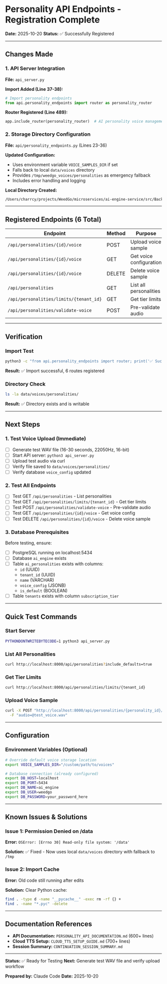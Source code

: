 # Personality API Endpoints - Registration Complete

**Date:** 2025-10-20
**Status:** ✅ Successfully Registered

---

## Changes Made

### 1. API Server Integration

**File:** `api_server.py`

**Import Added (Line 37-38):**
```python
# Import personality endpoints
from api.personality_endpoints import router as personality_router
```

**Router Registered (Line 489):**
```python
app.include_router(personality_router)  # AI personality voice management endpoints
```

### 2. Storage Directory Configuration

**File:** `api/personality_endpoints.py` (Lines 23-36)

**Updated Configuration:**
- Uses environment variable `VOICE_SAMPLES_DIR` if set
- Falls back to local `data/voices` directory
- Provides `/tmp/weedgo_voices/personalities` as emergency fallback
- Includes error handling and logging

**Local Directory Created:**
```bash
/Users/charrcy/projects/WeedGo/microservices/ai-engine-service/src/Backend/data/voices/personalities
```

---

## Registered Endpoints (6 Total)

| Endpoint | Method | Purpose |
|----------|--------|---------|
| `/api/personalities/{id}/voice` | POST | Upload voice sample |
| `/api/personalities/{id}/voice` | GET | Get voice configuration |
| `/api/personalities/{id}/voice` | DELETE | Delete voice sample |
| `/api/personalities` | GET | List all personalities |
| `/api/personalities/limits/{tenant_id}` | GET | Get tier limits |
| `/api/personalities/validate-voice` | POST | Pre-validate audio |

---

## Verification

### Import Test
```bash
python3 -c "from api.personality_endpoints import router; print('✅ Success')"
```

**Result:** ✅ Import successful, 6 routes registered

### Directory Check
```bash
ls -la data/voices/personalities/
```

**Result:** ✅ Directory exists and is writable

---

## Next Steps

### 1. Test Voice Upload (Immediate)
- [ ] Generate test WAV file (16-30 seconds, 22050Hz, 16-bit)
- [ ] Start API server: `python3 api_server.py`
- [ ] Upload test audio via curl
- [ ] Verify file saved to `data/voices/personalities/`
- [ ] Verify database `voice_config` updated

### 2. Test All Endpoints
- [ ] Test GET `/api/personalities` - List personalities
- [ ] Test GET `/api/personalities/limits/{tenant_id}` - Get tier limits
- [ ] Test POST `/api/personalities/validate-voice` - Pre-validate audio
- [ ] Test GET `/api/personalities/{id}/voice` - Get voice config
- [ ] Test DELETE `/api/personalities/{id}/voice` - Delete voice sample

### 3. Database Prerequisites
Before testing, ensure:
- [ ] PostgreSQL running on localhost:5434
- [ ] Database `ai_engine` exists
- [ ] Table `ai_personalities` exists with columns:
  - `id` (UUID)
  - `tenant_id` (UUID)
  - `name` (VARCHAR)
  - `voice_config` (JSONB)
  - `is_default` (BOOLEAN)
- [ ] Table `tenants` exists with column `subscription_tier`

---

## Quick Test Commands

### Start Server
```bash
PYTHONDONTWRITEBYTECODE=1 python3 api_server.py
```

### List All Personalities
```bash
curl http://localhost:8000/api/personalities?include_defaults=true
```

### Get Tier Limits
```bash
curl http://localhost:8000/api/personalities/limits/{tenant_id}
```

### Upload Voice Sample
```bash
curl -X POST "http://localhost:8000/api/personalities/{personality_id}/voice" \
  -F "audio=@test_voice.wav"
```

---

## Configuration

### Environment Variables (Optional)

```bash
# Override default voice storage location
export VOICE_SAMPLES_DIR="/custom/path/to/voices"

# Database connection (already configured)
export DB_HOST=localhost
export DB_PORT=5434
export DB_NAME=ai_engine
export DB_USER=weedgo
export DB_PASSWORD=your_password_here
```

---

## Known Issues & Solutions

### Issue 1: Permission Denied on /data
**Error:** `OSError: [Errno 30] Read-only file system: '/data'`

**Solution:** ✅ Fixed - Now uses local `data/voices` directory with fallback to `/tmp`

### Issue 2: Import Cache
**Error:** Old code still running after edits

**Solution:** Clear Python cache:
```bash
find . -type d -name "__pycache__" -exec rm -rf {} +
find . -name "*.pyc" -delete
```

---

## Documentation References

- **API Documentation:** `PERSONALITY_API_DOCUMENTATION.md` (600+ lines)
- **Cloud TTS Setup:** `CLOUD_TTS_SETUP_GUIDE.md` (700+ lines)
- **Session Summary:** `CONTINUATION_SESSION_SUMMARY.md`

---

**Status:** ✅ Ready for Testing
**Next:** Generate test WAV file and verify upload workflow

**Prepared by:** Claude Code
**Date:** 2025-10-20

